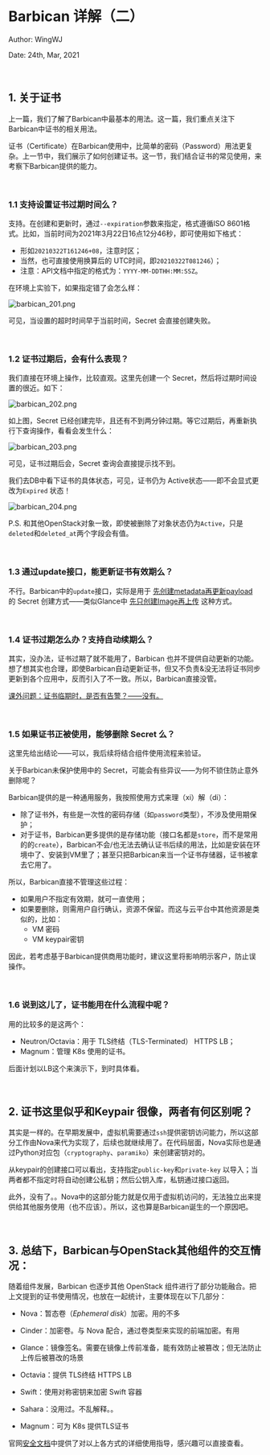 # Barbican 详解（二）

Author: WingWJ

Date: 24th, Mar, 2021

<br/>

## 1. 关于证书

上一篇，我们了解了Barbican中最基本的用法。这一篇，我们重点关注下Barbican中证书的相关用法。

证书（Certificate）在Barbican使用中，比简单的密码（Password）用法更复杂。上一节中，我们展示了如何创建证书。这一节，我们结合证书的常见使用，来考察下Barbican提供的能力。

<br/>

### 1.1 支持设置证书过期时间么？

支持。在创建和更新时，通过`--expiration`参数来指定，格式遵循ISO 8601格式。比如，当前时间为2021年3月22日16点12分46秒，即可使用如下格式：

- 形如`20210322T161246+08`，注意时区；
- 当然，也可直接使用换算后的 UTC时间，即`20210322T081246`）；
- 注意：API文档中指定的格式为：`YYYY-MM-DDTHH:MM:SSZ`。

在环境上实验下，如果指定错了会怎么样：

<img src="https://z3.ax1x.com/2021/03/24/6HXZu9.png" alt="barbican_201.png" />

可见，当设置的超时时间早于当前时间，Secret 会直接创建失败。

<br/>

### 1.2 证书过期后，会有什么表现？

我们直接在环境上操作，比较直观。这里先创建一个 Secret，然后将过期时间设置的很近。如下：

<img src="https://z3.ax1x.com/2021/03/24/6HXuAx.png" alt="barbican_202.png" />

如上图，Secret 已经创建完毕，且还有不到两分钟过期。等它过期后，再重新执行下查询操作，看看会发生什么：

<img src="https://z3.ax1x.com/2021/03/24/6HXEjJ.png" alt="barbican_203.png" />

可见，证书过期后会，Secret 查询会直接提示找不到。

我们去DB中看下证书的具体状态，可见，证书仍为 Active状态——即不会显式更改为`Expired` 状态！

<img src="https://z3.ax1x.com/2021/03/24/6HXeBR.png" alt="barbican_204.png" />

P.S. 和其他OpenStack对象一致，即使被删除了对象状态仍为`Active`，只是`deleted`和`deleted_at`两个字段会有值。

<br/>

### 1.3 通过update接口，能更新证书有效期么？

不行。Barbican中的`update`接口，实际是用于 <u>先创建metadata再更新payload</u> 的 Secret 创建方式——类似Glance中 <u>先只创建Image再上传</u> 这种方式。

<br/>

### 1.4 证书过期怎么办？支持自动续期么？

其实，没办法，证书过期了就不能用了，Barbican 也并不提供自动更新的功能。想了想其实也合理，即使Barbican自动更新证书，但又不负责&没无法将证书同步更新到各个应用中，反而引入了不一致。所以，Barbican直接没管。

<u>课外问题：证书临期时，是否有告警？——没有。</u>

<br/>

### 1.5 如果证书正被使用，能够删除 Secret 么？

这里先给出结论——可以，我后续将结合组件使用流程来验证。

关于Barbican未保护使用中的 Secret，可能会有些异议——为何不锁住防止意外删除呢？

Barbican提供的是一种通用服务，我按照使用方式来理（xi）解（di）：

- 除了证书外，有些是一次性的密码存储（如`password`类型），不涉及使用期保护；
- 对于证书，Barbican更多提供的是存储功能（接口名都是`store`，而不是常用的的`create`），Barbican不会/也无法去确认证书后续的用法，比如是安装在环境中了、安装到VM里了；甚至只把Barbican来当一个证书存储器，证书被拿去它用了。

所以，Barbican直接不管理这些过程：

- 如果用户不指定有效期，就可一直使用；
- 如果要删除，则需用户自行确认，资源不保留。而这与云平台中其他资源是类似的，比如：
  - VM 密码
  - VM keypair密钥

因此，若考虑基于Barbican提供商用功能时，建议这里将影响明示客户，防止误操作。

<br/>

### 1.6 说到这儿了，证书能用在什么流程中呢？

用的比较多的是这两个：

- Neutron/Octavia：用于 TLS终结（TLS-Terminated） HTTPS LB；
- Magnum：管理 K8s 使用的证书。

后面计划以LB这个来演示下，到时具体看。

<br/>

## 2. 证书这里似乎和Keypair 很像，两者有何区别呢？

其实是一样的。在早期发展中，虚拟机需要通过`ssh`提供密钥访问能力，所以这部分工作由Nova来代为实现了，后续也就继续用了。在代码层面，Nova实际也是通过Python对应包（`cryptography`、`paramiko`）来创建密钥对的。

从keypair的创建接口可以看出，支持指定`public-key`和`private-key` 以导入；当两者都不指定时将自动创建公私钥；然后公钥入库，私钥通过接口返回。

此外，没有了。。Nova中的这部分能力就是仅用于虚拟机访问的，无法独立出来提供给其他服务使用（也不应该）。所以，这也算是Barbican诞生的一个原因吧。

<br/>

## 3. 总结下，Barbican与OpenStack其他组件的交互情况：

随着组件发展，Barbican 也逐步其他 OpenStack 组件进行了部分功能融合。把上文提到的证书使用情况，也放在一起统计，主要体现在以下几部分：

- Nova：暂态卷（*Ephemeral disk*）加密。用的不多

- Cinder：加密卷。与 Nova 配合，通过卷类型来实现的前端加密。有用
- Glance：镜像签名。需要在镜像上传前准备，能有效防止被篡改；但无法防止上传后被篡改的场景

- Octavia：提供 TLS终结 HTTPS LB
- Swift：使用对称密钥来加密 Swift 容器

- Sahara：没用过。不乱解释。。

- Magnum：可为 K8s 提供TLS证书

官网[安全文档](https://docs.openstack.org/security-guide/secrets-management/secrets-management-use-cases.html)中提供了对以上各方式的详细使用指导，感兴趣可以直接查看。

<br/>